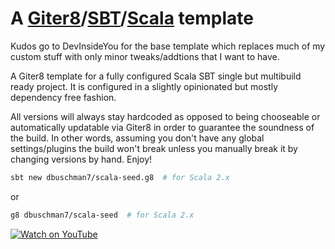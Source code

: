 # A [Giter8][g8]/[SBT][sbt]/[Scala][scala] template

Kudos go to DevInsideYou for the base template which replaces much of my custom stuff with only minor tweaks/addtions that I want to have.

A Giter8 template for a fully configured Scala SBT single but multibuild ready project. It is configured in a slightly opinionated but mostly dependency free fashion.

All versions will always stay hardcoded as opposed to being chooseable or automatically updatable via Giter8 in order to guarantee the soundness of the build. In other words, assuming you don't have any global settings/plugins the build won't break unless you manually break it by changing versions by hand. Enjoy!

```bash
sbt new dbuschman7/scala-seed.g8  # for Scala 2.x
```

or

```bash
g8 dbuschman7/scala-seed  # for Scala 2.x
```

[![Watch on YouTube](resources/thumbnail_youtube.jpg)](https://www.youtube.com/watch?v=nD-p-cEKjHE "Watch on YouTube")

[g8]: http://www.foundweekends.org/giter8/
[sbt]: https://www.scala-sbt.org/
[scala]: https://www.scala-lang.org/
